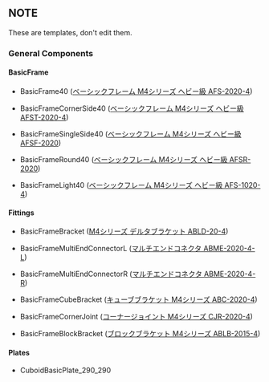 ## NOTE

These are templates, don't edit them.

### General Components

#### BasicFrame

- BasicFrame40 ([ベーシックフレーム M4シリーズ ヘビー級 AFS-2020-4](https://jp.misumi-ec.com/vona2/detail/221005477019/?KWSearch=%e3%83%99%e3%83%bc%e3%82%b7%e3%83%83%e3%82%af%e3%83%95%e3%83%ac%e3%83%bc%e3%83%a0%20M4%e3%82%b7%e3%83%aa%e3%83%bc%e3%82%ba&searchFlow=results2products))
- BasicFrameCornerSide40 ([ベーシックフレーム M4シリーズ ヘビー級 AFST-2020-4](https://jp.misumi-ec.com/vona2/detail/221005477121/?PNSearch=AFST-2020-4&HissuCode=AFST-2020-4&searchFlow=suggest2products&Keyword=AFST-2020-4))

- BasicFrameSingleSide40 ([ベーシックフレーム M4シリーズ ヘビー級 AFSF-2020](https://jp.misumi-ec.com/vona2/detail/221005477086/?KWSearch=AFSF%202020-4&searchFlow=results2products))

- BasicFrameRound40 ([ベーシックフレーム M4シリーズ ヘビー級 AFSR-2020](https://jp.misumi-ec.com/vona2/detail/221005477109/?KWSearch=AFSR%202020-4&searchFlow=results2products))

- BasicFrameLight40 ([ベーシックフレーム M4シリーズ ヘビー級 AFS-1020-4](https://jp.misumi-ec.com/vona2/detail/221005476984/))

#### Fittings

- BasicFrameBracket ([M4シリーズ デルタブラケット ABLD-20-4](https://jp.misumi-ec.com/vona2/detail/221005480743/?KWSearch=ABLD&searchFlow=results2products))

- BasicFrameMultiEndConnectorL ([マルチエンドコネクタ ABME-2020-4-L](https://jp.misumi-ec.com/vona2/detail/221005479910/?HissuCode=ABME-2020-4-L&searchui_combo_shown=true))

- BasicFrameMultiEndConnectorR ([マルチエンドコネクタ ABME-2020-4-R](https://jp.misumi-ec.com/vona2/detail/221005479910/?HissuCode=ABME-2020-4-R&searchui_combo_shown=true))

- BasicFrameCubeBracket ([キューブブラケット M4シリーズ ABC-2020-4](https://jp.misumi-ec.com/vona2/detail/221005481597/?HissuCode=ABC-2020-4))

- BasicFrameCornerJoint ([コーナージョイント M4シリーズ CJR-2020-4](https://jp.misumi-ec.com/vona2/detail/221005481654/?PNSearch=CJR-2020-4&HissuCode=CJR-2020-4&searchFlow=suggest2products&Keyword=CJR-2020-4))

- BasicFrameBlockBracket ([ブロックブラケット M4シリーズ ABLB-2015-4](https://jp.misumi-ec.com/vona2/detail/221005481430/?PNSearch=ABLB-2015-4))

#### Plates

- CuboidBasicPlate_290_290
